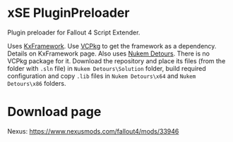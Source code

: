 # xSE PluginPreloader
Plugin preloader for Fallout 4 Script Extender.

Uses [KxFramework](https://github.com/KerberX/KxFramework). Use [VCPkg](https://github.com/microsoft/vcpkg) to get the framework as a dependency. Details on KxFramework page.
Also uses [Nukem Detours](https://github.com/Nukem9/detours). There is no VCPkg package for it. Download the repository and place its files (from the folder with `.sln` file) in `Nukem Detours\Solution` folder, build required configuration and copy `.lib` files in `Nukem Detours\x64` and `Nukem Detours\x86` folders.

# Download page
Nexus: https://www.nexusmods.com/fallout4/mods/33946
